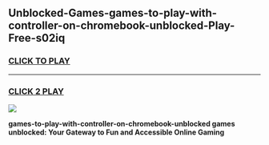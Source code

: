 
## Unblocked-Games-games-to-play-with-controller-on-chromebook-unblocked-Play-Free-s02iq
<h3>
<a href="https://premium76.site?title=games-to-play-with-controller-on-chromebook-unblocked&ref=18A1">CLICK TO PLAY</a></h3>
<hr>

<h3>
<a href="https://premium76.site?title=games-to-play-with-controller-on-chromebook-unblocked&ref=18A1">CLICK 2 PLAY</a>
  
</h3>

<a href="https://premium76.site?title=games-to-play-with-controller-on-chromebook-unblocked&ref=18A1"><img src="https://clearcache.store/games.png"></a>


**games-to-play-with-controller-on-chromebook-unblocked games unblocked: Your Gateway to Fun and Accessible Online Gaming**
